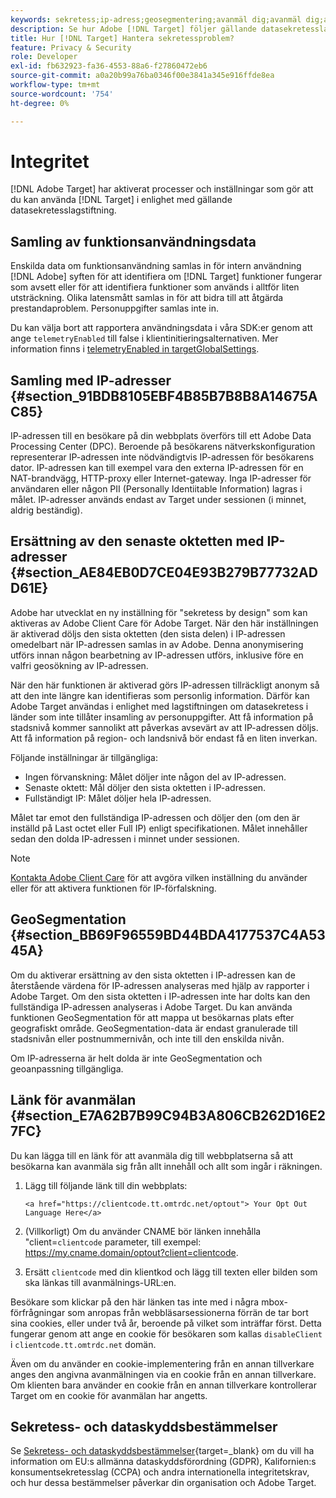 ```yaml
---
keywords: sekretess;ip-adress;geosegmentering;avanmäl dig;avanmäl dig;avanmäl dig;datasekretess;myndighetsregler;regler;gdpr;ccpa
description: Se hur Adobe [!DNL Target] följer gällande datasekretesslagstiftning, inklusive insamling och hantering av IP-adresser, och avanmälningsanvisningar.
title: Hur [!DNL Target] Hantera sekretessproblem?
feature: Privacy & Security
role: Developer
exl-id: fb632923-fa36-4553-88a6-f27860472eb6
source-git-commit: a0a20b99a76ba0346f00e3841a345e916ffde8ea
workflow-type: tm+mt
source-wordcount: '754'
ht-degree: 0%

---
```


# Integritet

[!DNL Adobe Target] har aktiverat processer och inställningar som gör att du kan använda [!DNL Target] i enlighet med gällande datasekretesslagstiftning.

## Samling av funktionsanvändningsdata

Enskilda data om funktionsanvändning samlas in för intern användning [!DNL Adobe] syften för att identifiera om [!DNL Target] funktioner fungerar som avsett eller för att identifiera funktioner som används i alltför liten utsträckning. Olika latensmått samlas in för att bidra till att åtgärda prestandaproblem. Personuppgifter samlas inte in.

Du kan välja bort att rapportera användningsdata i våra SDK:er genom att ange `telemetryEnabled` till false i klientinitieringsalternativen. Mer information finns i [telemetryEnabled in targetGlobalSettings](https://developer.adobe.com/target/implement/client-side/atjs/atjs-functions/targetglobalsettings/).

## Samling med IP-adresser {#section_91BDB8105EBF4B85B7B8B8A14675AC85}

IP-adressen till en besökare på din webbplats överförs till ett Adobe Data Processing Center (DPC). Beroende på besökarens nätverkskonfiguration representerar IP-adressen inte nödvändigtvis IP-adressen för besökarens dator. IP-adressen kan till exempel vara den externa IP-adressen för en NAT-brandvägg, HTTP-proxy eller Internet-gateway. Inga IP-adresser för användaren eller någon PII (Personally Identiitable Information) lagras i målet. IP-adresser används endast av Target under sessionen (i minnet, aldrig beständig).

## Ersättning av den senaste oktetten med IP-adresser {#section_AE84EB0D7CE04E93B279B77732ADD61E}

Adobe har utvecklat en ny inställning för &quot;sekretess by design&quot; som kan aktiveras av Adobe Client Care för Adobe Target. När den här inställningen är aktiverad döljs den sista oktetten (den sista delen) i IP-adressen omedelbart när IP-adressen samlas in av Adobe. Denna anonymisering utförs innan någon bearbetning av IP-adressen utförs, inklusive före en valfri geosökning av IP-adressen.

När den här funktionen är aktiverad görs IP-adressen tillräckligt anonym så att den inte längre kan identifieras som personlig information. Därför kan Adobe Target användas i enlighet med lagstiftningen om datasekretess i länder som inte tillåter insamling av personuppgifter. Att få information på stadsnivå kommer sannolikt att påverkas avsevärt av att IP-adressen döljs. Att få information på region- och landsnivå bör endast få en liten inverkan.

Följande inställningar är tillgängliga:

* Ingen förvanskning: Målet döljer inte någon del av IP-adressen.
* Senaste oktett: Mål döljer den sista oktetten i IP-adressen.
* Fullständigt IP: Målet döljer hela IP-adressen.

Målet tar emot den fullständiga IP-adressen och döljer den (om den är inställd på Last octet eller Full IP) enligt specifikationen. Målet innehåller sedan den dolda IP-adressen i minnet under sessionen.

>[!NOTE]
>
>[Kontakta Adobe Client Care](/help/main/cmp-resources-and-contact-information.md#reference_ACA3391A00EF467B87930A450050077C) för att avgöra vilken inställning du använder eller för att aktivera funktionen för IP-förfalskning.

## GeoSegmentation {#section_BB69F96559BD44BDA4177537C4A5345A}

Om du aktiverar ersättning av den sista oktetten i IP-adressen kan de återstående värdena för IP-adressen analyseras med hjälp av rapporter i Adobe Target. Om den sista oktetten i IP-adressen inte har dolts kan den fullständiga IP-adressen analyseras i Adobe Target. Du kan använda funktionen GeoSegmentation för att mappa ut besökarnas plats efter geografiskt område. GeoSegmentation-data är endast granulerade till stadsnivån eller postnummernivån, och inte till den enskilda nivån.

Om IP-adresserna är helt dolda är inte GeoSegmentation och geoanpassning tillgängliga.

## Länk för avanmälan {#section_E7A62B7B99C94B3A806CB262D16E27FC}

Du kan lägga till en länk för att avanmäla dig till webbplatserna så att besökarna kan avanmäla sig från allt innehåll och allt som ingår i räkningen.

1. Lägg till följande länk till din webbplats:

   `<a href="https://clientcode.tt.omtrdc.net/optout"> Your Opt Out Language Here</a>`

1. (Villkorligt) Om du använder CNAME bör länken innehålla &quot;client=`clientcode` parameter, till exempel: https://my.cname.domain/optout?client=clientcode.

1. Ersätt `clientcode` med din klientkod och lägg till texten eller bilden som ska länkas till avanmälnings-URL:en.

Besökare som klickar på den här länken tas inte med i några mbox-förfrågningar som anropas från webbläsarsessionerna förrän de tar bort sina cookies, eller under två år, beroende på vilket som inträffar först. Detta fungerar genom att ange en cookie för besökaren som kallas `disableClient` i `clientcode.tt.omtrdc.net` domän.

Även om du använder en cookie-implementering från en annan tillverkare anges den angivna avanmälningen via en cookie från en annan tillverkare. Om klienten bara använder en cookie från en annan tillverkare kontrollerar Target om en cookie för avanmälan har angetts.

## Sekretess- och dataskyddsbestämmelser

Se [Sekretess- och dataskyddsbestämmelser](https://developer.adobe.com/target/before-implement/privacy/cmp-privacy-and-general-data-protection-regulation/){target=_blank} om du vill ha information om EU:s allmänna dataskyddsförordning (GDPR), Kalifornien:s konsumentsekretesslag (CCPA) och andra internationella integritetskrav, och hur dessa bestämmelser påverkar din organisation och Adobe Target.
